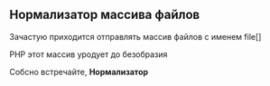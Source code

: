 ## Нормализатор массива файлов
Зачастую приходится отправлять массив файлов с именем file[]

PHP этот массив уродует до безобразия

Собсно встречайте, **Нормализатор**

